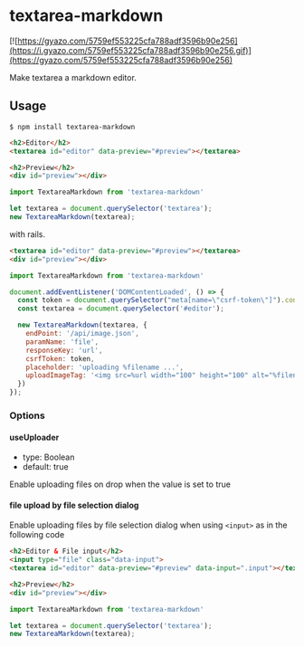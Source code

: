 # textarea-markdown

[![https://gyazo.com/5759ef553225cfa788adf3596b90e256](https://i.gyazo.com/5759ef553225cfa788adf3596b90e256.gif)](https://gyazo.com/5759ef553225cfa788adf3596b90e256)

Make textarea a markdown editor.

## Usage

```
$ npm install textarea-markdown
```

```html
<h2>Editor</h2>
<textarea id="editor" data-preview="#preview"></textarea>

<h2>Preview</h2>
<div id="preview"></div>
```

```javascript
import TextareaMarkdown from 'textarea-markdown'

let textarea = document.querySelector('textarea');
new TextareaMarkdown(textarea);
```

with rails.

```html
<textarea id="editor" data-preview="#preview"></textarea>
<div id="preview"></div>
```

```javascript
import TextareaMarkdown from 'textarea-markdown'

document.addEventListener('DOMContentLoaded', () => {
  const token = document.querySelector("meta[name=\"csrf-token\"]").content;
  const textarea = document.querySelector('#editor');

  new TextareaMarkdown(textarea, {
    endPoint: '/api/image.json',
    paramName: 'file',
    responseKey: 'url',
    csrfToken: token,
    placeholder: 'uploading %filename ...',
    uploadImageTag: '<img src=%url width="100" height="100" alt="%filename">\n',
  })
});
```

### Options

#### useUploader
- type: Boolean
- default: true

Enable uploading files on drop when the value is set to true

#### file upload by file selection dialog
Enable uploading files by file selection dialog when using `<input>` as in the following code

```html
<h2>Editor & File input</h2>
<input type="file" class="data-input">
<textarea id="editor" data-preview="#preview" data-input=".input"></textarea>

<h2>Preview</h2>
<div id="preview"></div>
```

```javascript
import TextareaMarkdown from 'textarea-markdown'

let textarea = document.querySelector('textarea');
new TextareaMarkdown(textarea);
```
